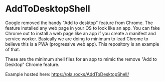 # AddToDesktopShell
Google removed the handy "Add to desktop" feature from Chrome. The feature installed any
web page in your OS to look like an app. You can fake Chrome out to install a web
page like an app if you create a manifest and service worker.
Basically we are doing to minimum to lead Chrome to believe this is a PWA (progressive web app).
This repository is an example of that.

These are the minimum shell files for an app to mimic the remove "Add to Desktop" Chrome feature.

Example hosted here: https://pla.rocks/AddToDesktopShell/
